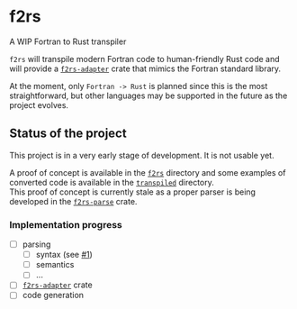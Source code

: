 # f2rs
A WIP Fortran to Rust transpiler

`f2rs` will transpile modern Fortran code to human-friendly Rust code and will provide a [`f2rs-adapter`](https://github.com/LucaCiucci/f2rs/tree/main/f2rs-adapter) crate that mimics the Fortran standard library.

At the moment, only `Fortran -> Rust` is planned since this is the most straightforward, but other languages may be supported in the future as the project evolves.

## Status of the project

This project is in a very early stage of development. It is not usable yet.

A proof of concept is available in the [`f2rs`](https://github.com/LucaCiucci/f2rs/tree/main/f2rs) directory and some examples of converted code is available in the [`transpiled`](https://github.com/LucaCiucci/f2rs/tree/main/example-project/src/transpiled) directory.  
This proof of concept is currently stale as a proper parser is being developed in the [`f2rs-parse`](https://github.com/LucaCiucci/f2rs/tree/main/f2rs-parse) crate.

### Implementation progress
- [ ] parsing
  - [ ] syntax (see [#1](https://github.com/LucaCiucci/f2rs/issues/1))
  - [ ] semantics
  - [ ] ...
- [ ] [`f2rs-adapter`](https://github.com/LucaCiucci/f2rs/tree/main/f2rs-adapter) crate
- [ ] code generation